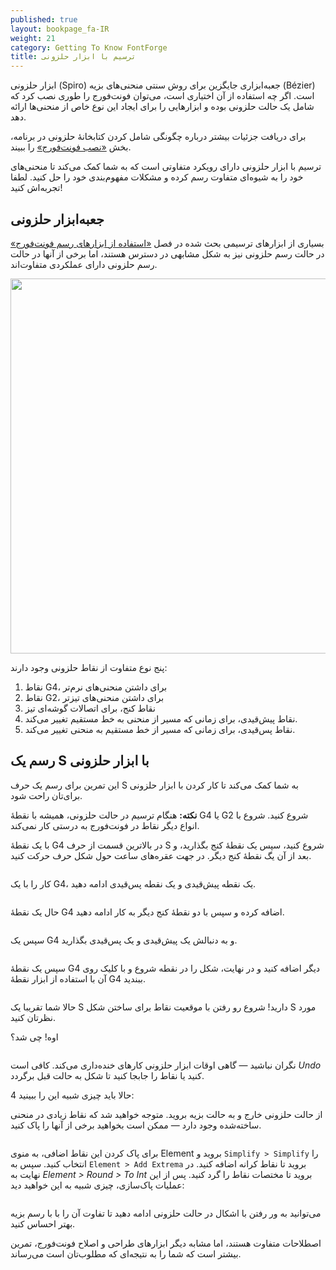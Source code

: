 ```yaml
---
published: true
layout: bookpage_fa-IR
weight: 21
category: Getting To Know FontForge
title: ترسیم با ابزار حلزونی
---
```


ابزار حلزونی (Spiro) جعبه‌ابزاری جایگزین برای روش سنتی منحنی‌های بزیه (Bézier) است.
اگر چه استفاده از آن اختیاری است، می‌توان فونت‌فورج را طوری نصب کرد که شامل یک حالت حلزونی بوده و ابزارهایی را برای ایجاد این نوع خاص از منحنی‌ها ارائه دهد.

برای دریافت جزئیات بیشتر درباره چگونگی شامل کردن کتابخانهٔ حلزونی در برنامه، بخش [«نصب فونت‌فورج»] را ببیند.

ترسیم با ابزار حلزونی دارای رویکرد متفاوتی است که به شما کمک می‌کند تا منحنی‌های خود را به شیوه‌ای متفاوت رسم کرده و مشکلات مفهوم‌بندی خود را حل کنید.
لطفا تجربه‌اش کنید!

## جعبه‌ابزار حلزونی

بسیاری از ابزارهای ترسیمی بحث شده در فصل [«استفاده از ابزارهای رسم فونت‌فورج»] در حالت رسم حلزونی نیز به شکل مشابهی در دسترس هستند،
اما برخی از آنها در حالت رسم حلزونی دارای عملکردی متفاوت‌اند.

<img src="images/spiro_tools_labels.png" alt width="600">

پنج نوع متفاوت از نقاط حلزونی وجود دارند:

1. نقاط G4، برای داشتن منحنی‌های نرم‌تر
2. نقاط G2، برای داشتن منحنی‌های تیزتر
3. نقاط کنج، برای اتصالات گوشه‌ای تیز
4. نقاط پیش‌قیدی، برای زمانی که مسیر از منحنی به خط مستقیم تغییر می‌کند.
5. نقاط پس‌قیدی، برای زمانی که مسیر از خط مستقیم به منحنی تغییر می‌کند.

## رسم یک S با ابزار حلزونی

این تمرین برای رسم یک حرف S به شما کمک می‌کند تا کار کردن با ابزار حلزونی برای‌تان راحت شود.

<p class="note">
<b>نکته:</b>
هنگام ترسیم در حالت حلزونی،
همیشه با نقطهٔ G4 یا G2 شروع کنید.
شروع با انواع دیگر نقاط در فونت‌فورج به درستی کار نمی‌کند.
</p>

با یک نقطهٔ G4 در بالاترین قسمت از حرف S شروع کنید، سپس یک نقطهٔ کنج بگذارید، و بعد از آن یگ نقطهٔ کنج دیگر.
در جهت عقره‌های ساعت حول شکل حرف حرکت کنید.

<img src="images/S%20at%2083%20from%20Untitled1%20-_023.png" alt>

کار را با یک G4، یک نقطه پیش‌قیدی و یک نقطه پس‌قیدی ادامه دهید.

<img src="images/S%20at%2083%20from%20Untitled1%20-_022.png" alt>

حال یک نقطهٔ G4 اضافه کرده و سپس با دو نقطهٔ کنج دیگر به کار ادامه دهید.

<img src="images/S%20at%2083%20from%20Untitled1%20-_024.png" alt>

سپس یک G4 و به دنبالش یک پیش‌قیدی و یک پس‌قیدی بگذارید.

<img src="images/S%20at%2083%20from%20Untitled1%20-_025.png" alt>

سپس یک نقطهٔ G4 دیگر اضافه کنید و در نهایت، شکل را در نقطه شروع و با کلیک روی آن با استفاده از ابزار نقطهٔ G4 ببندید.

<img src="images/S%20at%2083%20from%20Untitled1%20-_026.png" alt>

حالا شما تقریبا یک S دارید!
شروع رو رفتن با موقعیت نقاط برای ساختن شکل S مورد نظرتان کنید.

<div class="warn">
<p>اوه! چی شد؟</p>

<img src="images/S%20at%2083%20from%20Untitled1%20-_032.png" alt>

<p>
نگران نباشید
&mdash;
گاهی اوقات ابزار حلزونی کارهای خنده‌داری می‌کند.
کافی است <i>Undo</i> کنید یا نقاط را جابجا کنید تا شکل به حالت قبل برگردد.
</p>
</div>
4
حالا باید چیزی شبیه این را ببینید:

<img src="images/S%20at%2083%20from%20Untitled1%20-_028.png" alt>

از حالت حلزونی خارج و به حالت بزیه بروید.
متوجه خواهید شد که نقاط زیادی در منحنی ساخته‌شده وجود دارد
&mdash;
ممکن است بخواهید برخی از آنها را پاک کنید.

<img src="images/S%20at%2083%20from%20Untitled1%20-_031.png" alt>

برای پاک کردن این نقاط اضافی، به منوی Element بروید و `Simplify > Simplify` را انتخاب کنید.
سپس به `Element > Add Extrema` بروید تا نقاط کرانه اضافه کنید.
در نهایت به <i>Element > Round > To Int</i> بروید تا مختصات نقاط را گرد کنید.
پس از این عملیات پاک‌سازی، چیزی شبیه به این خواهید دید:

<img src="images/S%20at%2083%20from%20Untitled1%20-_029.png" alt>

می‌توانید به ور رفتن با اشکال در حالت حلزونی ادامه دهید تا تفاوت آن را با با رسم بزیه بهتر احساس کنید.

اصطلاحات متفاوت هستند،
اما مشابه دیگر ابزارهای طراحی و اصلاح فونت‌فورج،
تمرین بیشتر است که شما را به نتیجه‌ای که مطلوب‌تان است می‌رساند.

[«نصب فونت‌فورج»]: Installing_Fontforge.html
[«استفاده از ابزارهای رسم فونت‌فورج»]: Using_the_Fontforge_Drawing_Tools.html
